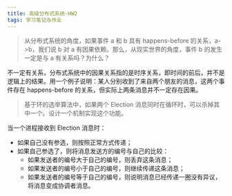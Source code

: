 ```yaml
---
title: 高级分布式系统-HW2
tags: 学习笔记与作业
---
```


> 从分布式系统的角度，如果事件 a 和 b 具有 happens-before 的关系，a->b，我们说 b 对 a 有因果依赖。那么，从现实世界的角度，事件 b 的发生一定是与 a 有关系吗？为什么？

不一定有关系，分布式系统中的因果关系指的是时序关系，即时间的前后，并不是逻辑上的结果。用一个例子说明：某人分别收到了来自两个朋友的消息，这两个事件存在 happens-before 的关系，但实际上两条消息并不一定存在因果。

> 基于环的选举算法中，如果两个 Election 消息同时在循环时，可以杀掉其中一个。设计一个机制实现这个功能。

当一个进程接收到 Election 消息时：

- 如果自己没有参选，则按照正常方式传递；
- 如果自己参选了，则将消息发送方的编号与自己的比较：
  - 如果发送者的编号大于自己的编号，则丢弃这条消息；
  - 如果发送者的编号小于自己的编号，则继续传递这条消息；
  - 如果发送者的编号等于自己的编号，则说明消息已经传递一圈没有异议，将消息变成协调者消息。
